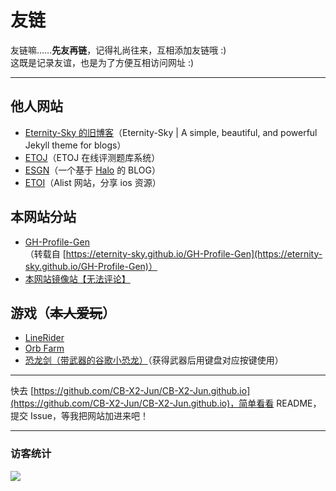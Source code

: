 # 友链
友链嘛……**先友再链**，记得礼尚往来，互相添加友链哦 :)  
这既是记录友谊，也是为了方便互相访问网址 :)

---

## 他人网站
- [Eternity-Sky 的旧博客](https://eternity-sky.github.io/)（Eternity-Sky \| A simple, beautiful, and powerful Jekyll theme for blogs）
- [ETOJ](http://etoj.xyz/)（ETOJ 在线评测题库系统）
- [ESGN](https://etchat.us.kg/)（一个基于 [Halo](https://www.halo.run) 的 BLOG）
- [ETOI](https://etoi.us.kg/)（Alist 网站，分享 ios 资源）

## 本网站分站
- [GH-Profile-Gen](https://gh-profile-gen.cb-x2-jun.run.place/)  
  （转载自 [https://eternity-sky.github.io/GH-Profile-Gen](https://eternity-sky.github.io/GH-Profile-Gen)）
- [本网站镜像站【无法评论】](https://www.cb-stats.linkpc.net/)

## 游戏（~~本人爱玩~~）
- [LineRider](https://www.linerider.com/)
- [Orb Farm](https://orb.farm/)
- [恐龙剑（带武器的谷歌小恐龙）](https://dinoswords.gg/)（获得武器后用键盘对应按键使用）

---
快去 [https://github.com/CB-X2-Jun/CB-X2-Jun.github.io](https://github.com/CB-X2-Jun/CB-X2-Jun.github.io)，简单看看 README，提交 Issue，等我把网站加进来吧！

---
### 访客统计
![](https://flagcounter.me/e7K)
